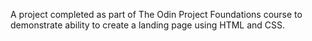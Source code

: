 A project completed as part of The Odin Project Foundations course to demonstrate ability to create a landing page using HTML and CSS.